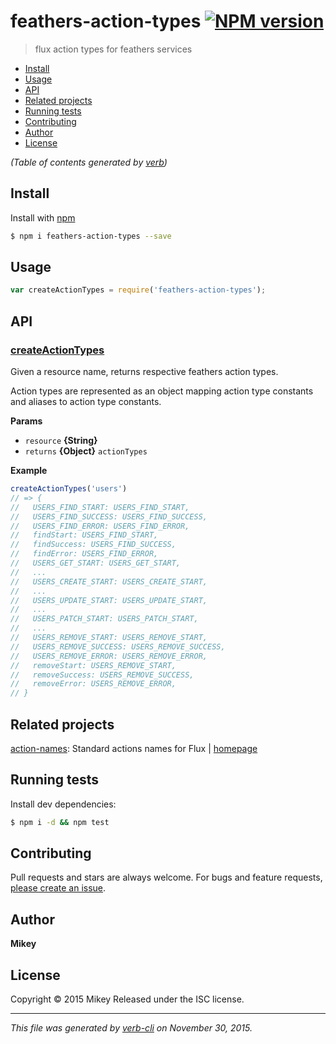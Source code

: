 # feathers-action-types [![NPM version](https://badge.fury.io/js/feathers-action-types.svg)](http://badge.fury.io/js/feathers-action-types)

> flux action types for feathers services

<!-- toc -->

* [Install](#install)
* [Usage](#usage)
* [API](#api)
* [Related projects](#related-projects)
* [Running tests](#running-tests)
* [Contributing](#contributing)
* [Author](#author)
* [License](#license)

_(Table of contents generated by [verb](https://github.com/verbose/verb))_

<!-- tocstop -->

## Install

Install with [npm](https://www.npmjs.com/)

```sh
$ npm i feathers-action-types --save
```

## Usage

```js
var createActionTypes = require('feathers-action-types');
```

## API

### [createActionTypes](index.js#L60)

Given a resource name, returns respective feathers action types.

Action types are represented as an object mapping
action type constants and aliases to action type constants.

**Params**

* `resource` **{String}**
* `returns` **{Object}** `actionTypes`

**Example**

```js
createActionTypes('users')
// => {
//   USERS_FIND_START: USERS_FIND_START,
//   USERS_FIND_SUCCESS: USERS_FIND_SUCCESS,
//   USERS_FIND_ERROR: USERS_FIND_ERROR,
//   findStart: USERS_FIND_START,
//   findSuccess: USERS_FIND_SUCCESS,
//   findError: USERS_FIND_ERROR,
//   USERS_GET_START: USERS_GET_START,
//   ...
//   USERS_CREATE_START: USERS_CREATE_START,
//   ...
//   USERS_UPDATE_START: USERS_UPDATE_START,
//   ...
//   USERS_PATCH_START: USERS_PATCH_START,
//   ...
//   USERS_REMOVE_START: USERS_REMOVE_START,
//   USERS_REMOVE_SUCCESS: USERS_REMOVE_SUCCESS,
//   USERS_REMOVE_ERROR: USERS_REMOVE_ERROR,
//   removeStart: USERS_REMOVE_START,
//   removeSuccess: USERS_REMOVE_SUCCESS,
//   removeError: USERS_REMOVE_ERROR,
// }
```

## Related projects

[action-names](https://www.npmjs.com/package/action-names): Standard actions names for Flux | [homepage](https://github.com/Versent/action-names)

## Running tests

Install dev dependencies:

```sh
$ npm i -d && npm test
```

## Contributing

Pull requests and stars are always welcome. For bugs and feature requests, [please create an issue](https://github.com/ahdinosaur/feathers-action-types/issues/new).

## Author

**Mikey**

<!-- `github`, `github.username`, and `username` variables are undefined -->
<!-- `twitter`, `twitter.username`, and `username` variables are undefined -->

## License

Copyright © 2015 Mikey
Released under the ISC license.

***

_This file was generated by [verb-cli](https://github.com/assemble/verb-cli) on November 30, 2015._